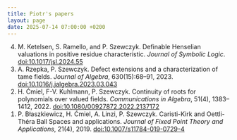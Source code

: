 ```yaml
---
title: Piotr's papers
layout: page
date: 2025-07-14 07:00:00 +0200
---
```

<ol reversed class="papers">

<li>
M. Ketelsen, S. Ramello, and P. Szewczyk.
<a class="linklight">Definable Henselian valuations in positive residue characteristic</a>.
<i>Journal of Symbolic Logic</i>.
    <a class="linkresearchlight" href="https://doi.org/10.1017/jsl.2024.55">doi:10.1017/jsl.2024.55</a>
</li>

<li>
A. Rzepka, P. Szewczyk.
<a class="linklight">Defect extensions and a characterization of tame fields</a>.
<i>Journal of Algebra</i>, 630(15):68&ndash;91, 2023.
    <a class="linkresearchlight" href="https://doi.org/10.1016/j.jalgebra.2023.03.043">doi:10.1016/j.jalgebra.2023.03.043</a>
</li>

<li>
H. Ćmiel, F-V. Kuhlmann, P. Szewczyk.
<a class="linklight">Continuity of roots for polynomials over valued fields</a>.
<i>Communications in Algebra</i>, 51(4), 1383&ndash;1412, 2022.
    <a class="linkresearchlight" href="https://doi.org/10.1080/00927872.2022.2137172">doi:10.1080/00927872.2022.2137172</a>
</li>

<li>
P. Błaszkiewicz, H. Ćmiel, A. Linzi, P. Szewczyk.
<a class="linklight">Caristi-Kirk and Oettli-Théra Ball Spaces and applications</a>.
<i>Journal of Fixed Point Theory and Applications</i>, 21(4), 2019.
    <a class="linkresearchlight" href="https://doi.org/10.1007/s11784-019-0729-4">doi:10.1007/s11784-019-0729-4</a>
</li>

</ol>
